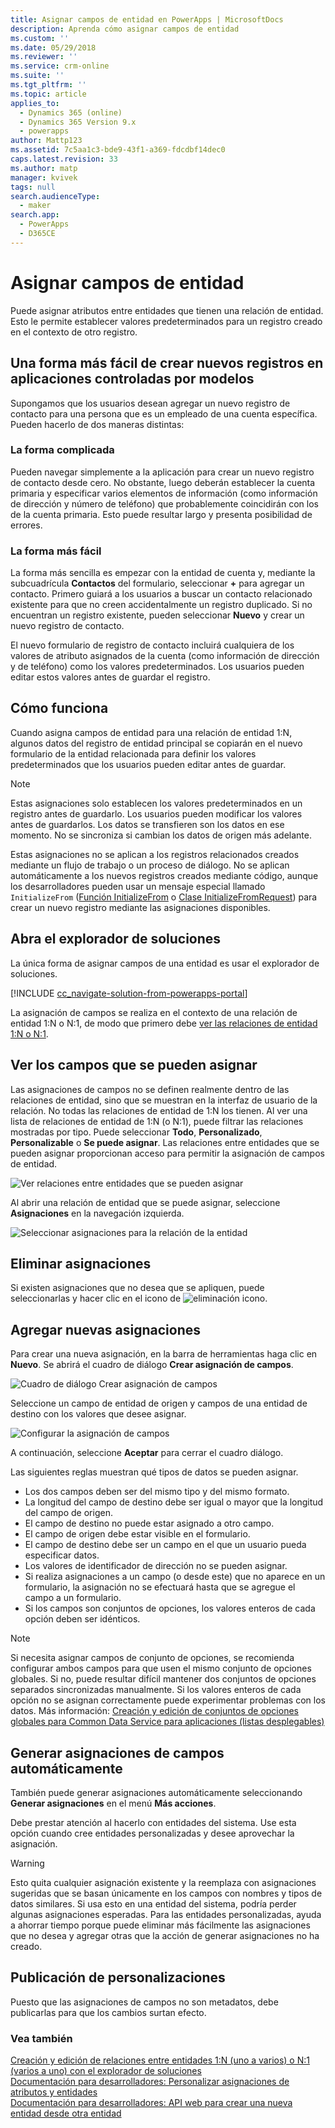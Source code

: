 ```yaml
---
title: Asignar campos de entidad en PowerApps | MicrosoftDocs
description: Aprenda cómo asignar campos de entidad
ms.custom: ''
ms.date: 05/29/2018
ms.reviewer: ''
ms.service: crm-online
ms.suite: ''
ms.tgt_pltfrm: ''
ms.topic: article
applies_to:
  - Dynamics 365 (online)
  - Dynamics 365 Version 9.x
  - powerapps
author: Mattp123
ms.assetid: 7c5aa1c3-bde9-43f1-a369-fdcdbf14dec0
caps.latest.revision: 33
ms.author: matp
manager: kvivek
tags: null
search.audienceType:
  - maker
search.app:
  - PowerApps
  - D365CE
---
```

# <a name="map-entity-fields"></a>Asignar campos de entidad
 
Puede asignar atributos entre entidades que tienen una relación de entidad. Esto le permite establecer valores predeterminados para un registro creado en el contexto de otro registro. 

## <a name="easier-way-to-create-new-records-in-model-driven-apps"></a>Una forma más fácil de crear nuevos registros en aplicaciones controladas por modelos

Supongamos que los usuarios desean agregar un nuevo registro de contacto para una persona que es un empleado de una cuenta específica. Pueden hacerlo de dos maneras distintas:  
  
### <a name="the-hard-way"></a>La forma complicada

Pueden navegar simplemente a la aplicación para crear un nuevo registro de contacto desde cero. No obstante, luego deberán establecer la cuenta primaria y especificar varios elementos de información (como información de dirección y número de teléfono) que probablemente coincidirán con los de la cuenta primaria. Esto puede resultar largo y presenta posibilidad de errores.  
  
### <a name="the-easier-way"></a>La forma más fácil

La forma más sencilla es empezar con la entidad de cuenta y, mediante la subcuadrícula **Contactos** del formulario, seleccionar **+** para agregar un contacto. Primero guiará a los usuarios a buscar un contacto relacionado existente para que no creen accidentalmente un registro duplicado. Si no encuentran un registro existente, pueden seleccionar **Nuevo** y crear un nuevo registro de contacto. 

El nuevo formulario de registro de contacto incluirá cualquiera de los valores de atributo asignados de la cuenta (como información de dirección y de teléfono) como los valores predeterminados. Los usuarios pueden editar estos valores antes de guardar el registro.

## <a name="how-this-works"></a>Cómo funciona

Cuando asigna campos de entidad para una relación de entidad 1:N, algunos datos del registro de entidad principal se copiarán en el nuevo formulario de la entidad relacionada para definir los valores predeterminados que los usuarios pueden editar antes de guardar.
 
  
> [!NOTE]
> Estas asignaciones solo establecen los valores predeterminados en un registro antes de guardarlo. Los usuarios pueden modificar los valores antes de guardarlos. Los datos se transfieren son los datos en ese momento. No se sincroniza si cambian los datos de origen más adelante.
>   
> Estas asignaciones no se aplican a los registros relacionados creados mediante un flujo de trabajo o un proceso de diálogo. No se aplican automáticamente a los nuevos registros creados mediante código, aunque los desarrolladores pueden usar un mensaje especial llamado `InitializeFrom` ([Función InitializeFrom](/dynamics365/customer-engagement/web-api/initializefrom?view=dynamics-ce-odata-9) o [Clase InitializeFromRequest](/dotnet/api/microsoft.crm.sdk.messages.initializefromrequest?view=dynamics-general-ce-9)) para crear un nuevo registro mediante las asignaciones disponibles.  

## <a name="open-solution-explorer"></a>Abra el explorador de soluciones

La única forma de asignar campos de una entidad es usar el explorador de soluciones.

[!INCLUDE [cc_navigate-solution-from-powerapps-portal](../../includes/cc_navigate-solution-from-powerapps-portal.md)]
  
La asignación de campos se realiza en el contexto de una relación de entidad 1:N o N:1, de modo que primero debe [ver las relaciones de entidad 1:N o N:1](create-edit-1n-relationships-solution-explorer.md#view-entity-relationships).

## <a name="view-mappable-fields"></a>Ver los campos que se pueden asignar

Las asignaciones de campos no se definen realmente dentro de las relaciones de entidad, sino que se muestran en la interfaz de usuario de la relación. No todas las relaciones de entidad de 1:N los tienen. Al ver una lista de relaciones de entidad de 1:N (o N:1), puede filtrar las relaciones mostradas por tipo. Puede seleccionar **Todo**, **Personalizado**, **Personalizable** o **Se puede asignar**. Las relaciones entre entidades que se pueden asignar proporcionan acceso para permitir la asignación de campos de entidad. 

![Ver relaciones entre entidades que se pueden asignar](media/mappable-entity-relationships.png) 

Al abrir una relación de entidad que se puede asignar, seleccione **Asignaciones** en la navegación izquierda.

![Seleccionar asignaciones para la relación de la entidad](media/map-entity-fields-ui-solution-explorer.png)

## <a name="delete-mappings"></a>Eliminar asignaciones

Si existen asignaciones que no desea que se apliquen, puede seleccionarlas y hacer clic en el icono de ![eliminación](media/delete.gif) icono.

## <a name="add-new-mappings"></a>Agregar nuevas asignaciones

Para crear una nueva asignación, en la barra de herramientas haga clic en **Nuevo**. Se abrirá el cuadro de diálogo **Crear asignación de campos**.

![Cuadro de diálogo Crear asignación de campos](media/create-field-mapping-dialog.png)

Seleccione un campo de entidad de origen y campos de una entidad de destino con los valores que desee asignar. 

![Configurar la asignación de campos](media/configure-field-mapping.png)

A continuación, seleccione **Aceptar** para cerrar el cuadro diálogo.

Las siguientes reglas muestran qué tipos de datos se pueden asignar.  
  
- Los dos campos deben ser del mismo tipo y del mismo formato.  
- La longitud del campo de destino debe ser igual o mayor que la longitud del campo de origen.  
- El campo de destino no puede estar asignado a otro campo.  
- El campo de origen debe estar visible en el formulario.  
- El campo de destino debe ser un campo en el que un usuario pueda especificar datos.  
- Los valores de identificador de dirección no se pueden asignar.
- Si realiza asignaciones a un campo (o desde este) que no aparece en un formulario, la asignación no se efectuará hasta que se agregue el campo a un formulario.
- Si los campos son conjuntos de opciones, los valores enteros de cada opción deben ser idénticos.  
  
> [!NOTE]
>  Si necesita asignar campos de conjunto de opciones, se recomienda configurar ambos campos para que usen el mismo conjunto de opciones globales. Si no, puede resultar difícil mantener dos conjuntos de opciones separados sincronizadas manualmente. Si los valores enteros de cada opción no se asignan correctamente puede experimentar problemas con los datos. Más información: [Creación y edición de conjuntos de opciones globales para Common Data Service para aplicaciones (listas desplegables)](create-edit-global-option-sets.md)  
  
## <a name="automatically-generate-field-mappings"></a>Generar asignaciones de campos automáticamente  

También puede generar asignaciones automáticamente seleccionando **Generar asignaciones** en el menú **Más acciones**.

Debe prestar atención al hacerlo con entidades del sistema. Use esta opción cuando cree entidades personalizadas y desee aprovechar la asignación. 

> [!WARNING]
> Esto quita cualquier asignación existente y la reemplaza con asignaciones sugeridas que se basan únicamente en los campos con nombres y tipos de datos similares. Si usa esto en una entidad del sistema, podría perder algunas asignaciones esperadas. Para las entidades personalizadas, ayuda a ahorrar tiempo porque puede eliminar más fácilmente las asignaciones que no desea y agregar otras que la acción de generar asignaciones no ha creado.  


## <a name="publish-customizations"></a>Publicación de personalizaciones 

Puesto que las asignaciones de campos no son metadatos, debe publicarlas para que los cambios surtan efecto. 
<!-- TODO Need a general topic about publishing to link to in situations like this -->

### <a name="see-also"></a>Vea también
[Creación y edición de relaciones entre entidades 1:N (uno a varios) o N:1 (varios a uno) con el explorador de soluciones](create-edit-1n-relationships-solution-explorer.md)<br />
[Documentación para desarrolladores: Personalizar asignaciones de atributos y entidades](/dynamics365/customer-engagement/developer/customize-entity-attribute-mappings)<br />
[Documentación para desarrolladores: API web para crear una nueva entidad desde otra entidad](/dynamics365/customer-engagement/developer/webapi/create-entity-web-api#create-a-new-entity-from-another-entity)
